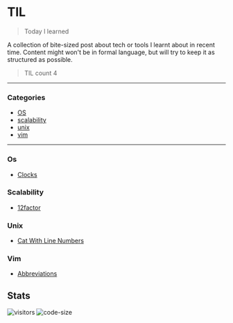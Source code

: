 # TIL

> Today I learned

A collection of bite-sized post about tech or tools I learnt about in recent time. Content might won't be in formal language, but will try to keep it as structured as possible.

> TIL count 4
---
### Categories
* [OS](#OS)
* [scalability](#scalability)
* [unix](#unix)
* [vim](#vim)

---

### Os
- [Clocks](OS/clocks)
### Scalability
- [12factor](scalability/12factor)
### Unix
- [Cat With Line Numbers](unix/cat_with_line_numbers)
### Vim
- [Abbreviations](vim/abbreviations)


## Stats
![visitors](https://visitor-badge.glitch.me/badge?page_id=jayeshathila.til)	![code-size](https://img.shields.io/github/languages/code-size/jayeshathila/til)
